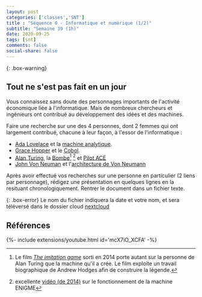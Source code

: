 ```yaml
---
layout: post 
categories: ['classes','SNT']
title : "Séquence 0 - Informatique et numérique (1/2)"
subtitle: "Semaine 39 (1h)"
date: 2020-09-25 
tags: [snt]
comments: false
social-share: false
--- 
```

 
{: .box-warning}
## Tout ne s'est pas fait en un jour 
  
Vous connaissez sans doute des personnages importants de l'activité économique liée à l'informatique. Mais de nombreux chercheurs et ingénieurs ont contribué au développement des idées et des machines.

Faire une recherche sur une des 4 personnes, dont 2 femmes qui ont largement contribué, chacune à leur façon, à l'essor de l'informatique :
- [Ada Lovelace](http://fr.wikipedia.org/wiki/Ada_Lovelace) et la [machine analytique](https://fr.wikipedia.org/wiki/Machine_analytique).
- [Grace Hopper](http://fr.wikipedia.org/wiki/Grace_Hopper) et le [Cobol](https://fr.wikipedia.org/wiki/Cobol).
- [Alan Turing](http://fr.wikipedia.org/wiki/Alan_Turing), la [Bombe](https://fr.wikipedia.org/wiki/Bombe_(%C3%A9lectrom%C3%A9canique))[^1] [^2] et [Pilot ACE](https://fr.wikipedia.org/wiki/Pilot_ACE)
- [John Von Neuman](http://fr.wikipedia.org/wiki/John_von_Neumann)  et l'[architecture de Von Neumann](https://fr.wikipedia.org/wiki/Architecture_de_von_Neumann)
 
Après avoir effectué vos recherches sur une personne en particulier (2 liens par personnage), rédigez une présentation en quelques lignes en la resituant chronologiquement. Rentrer le document dans un fichier texte.

{: .box-error}
Le nom du fichier indiquera la date et votre nom, et sera téléversé dans le dossier cloud [nextcloud](https://cloud-grenoble.beta.education.fr/s/ccazSZEM7xqcPdm)


## Références

[^1]: Le film [*The imitation game*](https://www.imdb.com/title/tt2084970/) sorti en 2014 porte autant sur la personne de Alan Turing que la machine qu'il a crée. Le film exploite un travail biographique de Andrew Hodges afin de construire la légende. 

[^2]:  excellente [vidéo <i class="fab fa-youtube"></i> (de 2014)](https://youtu.be/mcX7iO_XCFA) sur le fonctionnement de la machine ENIGME
	
<div>
{%- include extensions/youtube.html id='mcX7iO_XCFA' -%}
</div>
  